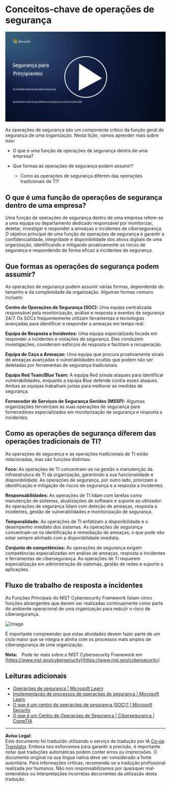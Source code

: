 <!--
CO_OP_TRANSLATOR_METADATA:
{
  "original_hash": "6a55b31df9eebf550d040cef0ef7dff3",
  "translation_date": "2025-09-03T17:52:49+00:00",
  "source_file": "4.1 SecOps key concepts.md",
  "language_code": "pt"
}
-->
# Conceitos-chave de operações de segurança

[![Assista ao vídeo](../../translated_images/4-1_placeholder.0123f726051a7b9662e6dfa95b10962cbe64c002cde9640da84711fd8d3df642.pt.png)](https://learn-video.azurefd.net/vod/player?id=6a1cf511-89e0-493a-8ef9-91c458200266)

As operações de segurança são um componente crítico da função geral de segurança de uma organização. Nesta lição, vamos aprender mais sobre isso:

 - O que é uma função de operações de segurança dentro de uma empresa?
   
 - Que formas as operações de segurança podem assumir?
   
   - Como as operações de segurança diferem das operações tradicionais de TI?

## O que é uma função de operações de segurança dentro de uma empresa?

Uma função de operações de segurança dentro de uma empresa refere-se a uma equipa ou departamento dedicado responsável por monitorizar, detetar, investigar e responder a ameaças e incidentes de cibersegurança. O objetivo principal de uma função de operações de segurança é garantir a confidencialidade, integridade e disponibilidade dos ativos digitais de uma organização, identificando e mitigando proativamente os riscos de segurança e respondendo de forma eficaz a incidentes de segurança.

## Que formas as operações de segurança podem assumir?

As operações de segurança podem assumir várias formas, dependendo do tamanho e da complexidade da organização. Algumas formas comuns incluem:

**Centro de Operações de Segurança (SOC):** Uma equipa centralizada responsável pela monitorização, análise e resposta a eventos de segurança 24/7. Os SOCs frequentemente utilizam ferramentas e tecnologias avançadas para identificar e responder a ameaças em tempo real.

**Equipa de Resposta a Incidentes:** Uma equipa especializada focada em responder a incidentes e violações de segurança. Eles conduzem investigações, coordenam esforços de resposta e facilitam a recuperação.

**Equipa de Caça a Ameaças:** Uma equipa que procura proativamente sinais de ameaças avançadas e vulnerabilidades ocultas que podem não ser detetadas por ferramentas de segurança tradicionais.

**Equipa Red Team/Blue Team:** A equipa Red simula ataques para identificar vulnerabilidades, enquanto a equipa Blue defende contra esses ataques. Ambas as equipas trabalham juntas para melhorar as medidas de segurança.

**Fornecedor de Serviços de Segurança Geridos (MSSP):** Algumas organizações terceirizam as suas operações de segurança para fornecedores especializados em monitorização de segurança e resposta a incidentes.

## Como as operações de segurança diferem das operações tradicionais de TI?

As operações de segurança e as operações tradicionais de TI estão relacionadas, mas são funções distintas:

**Foco:** As operações de TI concentram-se na gestão e manutenção da infraestrutura de TI da organização, garantindo a sua funcionalidade e disponibilidade. As operações de segurança, por outro lado, priorizam a identificação e mitigação de riscos de segurança e a resposta a incidentes.

**Responsabilidades:** As operações de TI lidam com tarefas como manutenção de sistemas, atualizações de software e suporte ao utilizador. As operações de segurança lidam com deteção de ameaças, resposta a incidentes, gestão de vulnerabilidades e monitorização de segurança.

**Temporalidade:** As operações de TI enfatizam a disponibilidade e o desempenho imediato dos sistemas. As operações de segurança concentram-se na identificação e remediação de ameaças, o que pode não estar sempre alinhado com a disponibilidade imediata.

**Conjunto de competências:** As operações de segurança exigem competências especializadas em análise de ameaças, resposta a incidentes e ferramentas de cibersegurança. As operações de TI requerem especialização em administração de sistemas, gestão de redes e suporte a aplicações.

## Fluxo de trabalho de resposta a incidentes

As Funções Principais do NIST Cybersecurity Framework listam cinco funções abrangentes que devem ser realizadas continuamente como parte do ambiente operacional de uma organização para reduzir o risco de cibersegurança.

![image](https://github.com/microsoft/Security-101/assets/139931591/f6d19dce-f96e-47bd-9e0a-8019675a602d)

É importante compreender que estas atividades devem fazer parte de um ciclo maior que se integra e alinha com os processos mais amplos de cibersegurança de uma organização.

**Nota:** Pode ler mais sobre o NIST Cybersecurity Framework em [https://www.nist.gov/cybersecurity](https://www.nist.gov/cybersecurity)

## Leituras adicionais

- [Operações de segurança | Microsoft Learn](https://learn.microsoft.com/security/operations/overview?WT.mc_id=academic-96948-sayoung)
- [Implementação de processos de operações de segurança | Microsoft Learn](https://learn.microsoft.com/security/operations/?WT.mc_id=academic-96948-sayoung)
- [O que é um centro de operações de segurança (SOC)? | Microsoft Security](https://www.microsoft.com/security/business/security-101/what-is-a-security-operations-center-soc?WT.mc_id=academic-96948-sayoung)
- [O que é um Centro de Operações de Segurança | Cibersegurança | CompTIA](https://www.comptia.org/content/articles/what-is-a-security-operations-center)

---

**Aviso Legal**:  
Este documento foi traduzido utilizando o serviço de tradução por IA [Co-op Translator](https://github.com/Azure/co-op-translator). Embora nos esforcemos para garantir a precisão, é importante notar que traduções automáticas podem conter erros ou imprecisões. O documento original na sua língua nativa deve ser considerado a fonte autoritária. Para informações críticas, recomenda-se a tradução profissional realizada por humanos. Não nos responsabilizamos por quaisquer mal-entendidos ou interpretações incorretas decorrentes da utilização desta tradução.